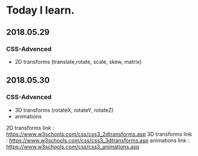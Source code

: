 # Today I learn.

## 2018.05.29
### CSS-Advenced
  * 2D transforms 
     (translate,rotate, scale, skew, matrix)

## 2018.05.30
### CSS-Advenced
  * 3D transforms
     (rotateX, rotateY, rotateZ)
  * animations

  
2D transforms link : https://www.w3schools.com/css/css3_2dtransforms.asp
3D transforms link : https://www.w3schools.com/css/css3_3dtransforms.asp
animations link : https://www.w3schools.com/css/css3_animations.asp
